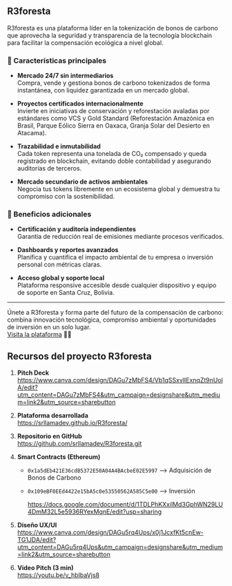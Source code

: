 ## **R3foresta**

R3foresta es una plataforma líder en la tokenización de bonos de carbono que aprovecha la seguridad y transparencia de la tecnología blockchain para facilitar la compensación ecológica a nivel global.

### 🔹 Características principales

- **Mercado 24/7 sin intermediarios**  
  Compra, vende y gestiona bonos de carbono tokenizados de forma instantánea, con liquidez garantizada en un mercado global.  

- **Proyectos certificados internacionalmente**  
  Invierte en iniciativas de conservación y reforestación avaladas por estándares como VCS y Gold Standard (Reforestación Amazónica en Brasil, Parque Eólico Sierra en Oaxaca, Granja Solar del Desierto en Atacama).

- **Trazabilidad e inmutabilidad**  
  Cada token representa una tonelada de CO₂ compensado y queda registrado en blockchain, evitando doble contabilidad y asegurando auditorías de terceros.

- **Mercado secundario de activos ambientales**  
  Negocia tus tokens libremente en un ecosistema global y demuestra tu compromiso con la sostenibilidad.

### 🔹 Beneficios adicionales

- **Certificación y auditoría independientes**  
  Garantía de reducción real de emisiones mediante procesos verificados.

- **Dashboards y reportes avanzados**  
  Planifica y cuantifica el impacto ambiental de tu empresa o inversión personal con métricas claras.

- **Acceso global y soporte local**  
  Plataforma responsive accesible desde cualquier dispositivo y equipo de soporte en Santa Cruz, Bolivia.

---

Únete a R3foresta y forma parte del futuro de la compensación de carbono: combina innovación tecnológica, compromiso ambiental y oportunidades de inversión en un solo lugar.  
[Visita la plataforma](https://srllamadev.github.io/R3foresta/) 🌱🚀

## Recursos del proyecto R3foresta

1. **Pitch Deck**  
   https://www.canva.com/design/DAGu7zMbFS4/Vb1qSSxvlIExnqZt9nUolA/edit?utm_content=DAGu7zMbFS4&utm_campaign=designshare&utm_medium=link2&utm_source=sharebutton

2. **Plataforma desarrollada**  
   https://srllamadev.github.io/R3foresta/

3. **Repositorio en GitHub**  
   https://github.com/srllamadev/R3foresta.git

4. **Smart Contracts (Ethereum)**  
   - `0x1a5dEb421E36cdB5372E50A04A4BAcbeE02E5997`  --> Adquisición de Bonos de Carbono
   - `0x109eBF0EEd4422e15bA5c0e53550562A585C5e00`  --> Inversión

     https://docs.google.com/document/d/1TDLPhKXxilMd3GphWN29LU4DmM32L5e5936RYexMqnE/edit?usp=sharing

5. **Diseño UX/UI**  
   https://www.canva.com/design/DAGu5rq4Ups/x0j1JcxfKt5cnEw-TG1JDA/edit?utm_content=DAGu5rq4Ups&utm_campaign=designshare&utm_medium=link2&utm_source=sharebutton

6. **Video Pitch (3 min)**  
   https://youtu.be/v_hbIbaVjs8
